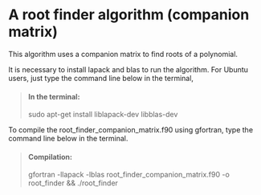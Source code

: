 # A root finder algorithm (companion matrix)

  This algorithm uses a companion matrix to find roots of a polynomial.

  It is necessary to install lapack and blas to run the algorithm. For Ubuntu users, just type
  the command line below in the terminal,

  > #### In the terminal:
  >
  > sudo apt-get install liblapack-dev libblas-dev


  To compile the root_finder_companion_matrix.f90 using gfortran, type the command line below
  in the terminal.

  > #### Compilation:
  >
  > gfortran -llapack -lblas root_finder_companion_matrix.f90 -o root_finder && ./root_finder
